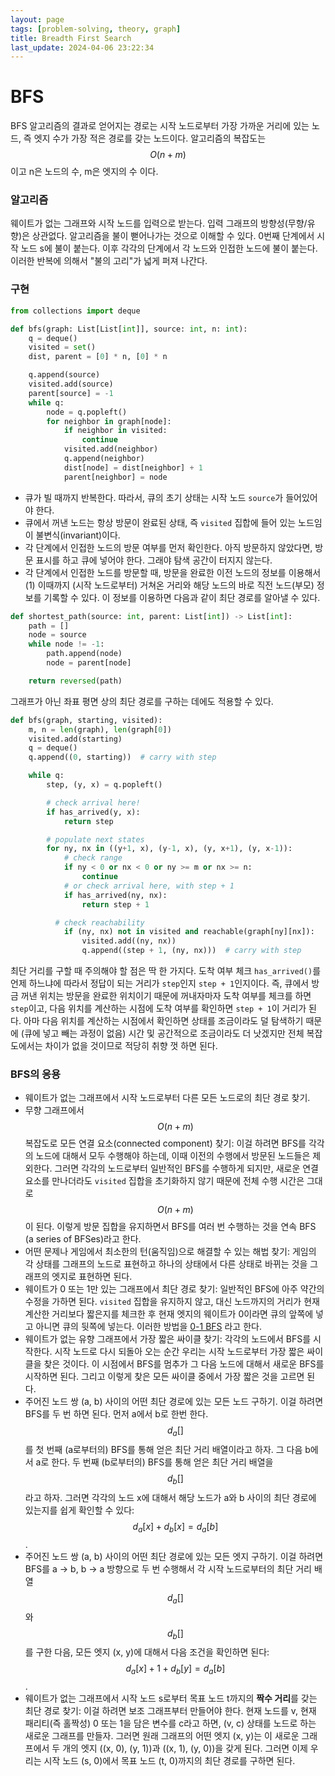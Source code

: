 ```yaml
---
layout: page
tags: [problem-solving, theory, graph]
title: Breadth First Search
last_update: 2024-04-06 23:22:34
---
```


# BFS
BFS 알고리즘의 결과로 얻어지는 경로는 시작 노드로부터 가장 가까운 거리에 있는 노드, 즉 엣지 수가 가장 적은 경로를 갖는 노드이다.
알고리즘의 복잡도는 $$O(n+m)$$ 이고 n은 노드의 수, m은 엣지의 수 이다.

### 알고리즘
웨이트가 없는 그래프와 시작 노드를 입력으로 받는다. 입력 그래프의 방향성(무향/유향)은 상관없다.
알고리즘을 불이 뻗어나가는 것으로 이해할 수 있다. 0번째 단계에서 시작 노드 s에 불이 붙는다. 이후 각각의 단계에서 각 노드와 인접한 노드에 불이 붙는다. 이러한 반복에 의해서 "불의 고리"가 넓게 퍼져 나간다.


### 구현
```python
from collections import deque

def bfs(graph: List[List[int]], source: int, n: int):
    q = deque()
    visited = set()
    dist, parent = [0] * n, [0] * n

    q.append(source)
    visited.add(source)
    parent[source] = -1
    while q:
        node = q.popleft()
        for neighbor in graph[node]:
            if neighbor in visited:
                continue
            visited.add(neighbor)
            q.append(neighbor)
            dist[node] = dist[neighbor] + 1
            parent[neighbor] = node

```

 - 큐가 빌 때까지 반복한다. 따라서, 큐의 초기 상태는 시작 노드 `source`가 들어있어야 한다.
 - 큐에서 꺼낸 노드는 항상 방문이 완료된 상태, 즉 `visited` 집합에 들어 있는 노드임이 불변식(invariant)이다.
 - 각 단계에서 인접한 노드의 방문 여부를 먼저 확인한다. 아직 방문하지 않았다면, 방문 표시를 하고 큐에 넣어야 한다. 그래야 탐색 공간이 터지지 않는다.
 - 각 단계에서 인접한 노드를 방문할 때, 방문을 완료한 이전 노드의 정보를 이용해서 (1) 이때까지 (시작 노드로부터) 거쳐온 거리와 해당 노드의 바로 직전 노드(부모) 정보를 기록할 수 있다. 이 정보를 이용하면 다음과 같이 최단 경로를 알아낼 수 있다.

```python
def shortest_path(source: int, parent: List[int]) -> List[int]:
    path = []
    node = source
    while node != -1:
        path.append(node)
        node = parent[node]

    return reversed(path)
```


그래프가 아닌 좌표 평면 상의 최단 경로를 구하는 데에도 적용할 수 있다.

```python
def bfs(graph, starting, visited):
    m, n = len(graph), len(graph[0])
    visited.add(starting)
    q = deque()
    q.append((0, starting))  # carry with step

    while q:
        step, (y, x) = q.popleft()

        # check arrival here!
        if has_arrived(y, x):
            return step

        # populate next states
        for ny, nx in ((y+1, x), (y-1, x), (y, x+1), (y, x-1)):
            # check range
            if ny < 0 or nx < 0 or ny >= m or nx >= n:
                continue
            # or check arrival here, with step + 1
            if has_arrived(ny, nx):
                return step + 1

          # check reachability
            if (ny, nx) not in visited and reachable(graph[ny][nx]):
                visited.add((ny, nx))
                q.append((step + 1, (ny, nx)))  # carry with step
```

최단 거리를 구할 때 주의해야 할 점은 딱 한 가지다. 도착 여부 체크 `has_arrived()`를 언제 하느냐에 따라서 정답이 되는 거리가 `step`인지 `step + 1`인지이다. 즉, 큐에서 방금 꺼낸 위치는 방문을 완료한 위치이기 때문에 꺼내자마자 도착 여부를 체크를 하면 `step`이고, 다음 위치를 계산하는 시점에 도착 여부를 확인하면 `step + 1`이 거리가 된다. 아마 다음 위치를 계산하는 시점에서 확인하면 상태를 조금이라도 덜 탐색하기 때문에 (큐에 넣고 빼는 과정이 없음) 시간 및 공간적으로 조금이라도 더 낫겠지만 전체 복잡도에서는 차이가 없을 것이므로 적당히 취향 껏 하면 된다.


### BFS의 응용
 * 웨이트가 없는 그래프에서 시작 노드로부터 다른 모든 노드로의 최단 경로 찾기.
 * 무향 그래프에서 $$O(n+m)$$ 복잡도로 모든 연결 요소(connected component) 찾기: 이걸 하려면 BFS를 각각의 노드에 대해서 모두 수행해야 하는데, 이때 이전의 수행에서 방문된 노드들은 제외한다. 그러면 각각의 노드로부터 일반적인 BFS를 수행하게 되지만, 새로운 연결 요소를 만나더라도 `visited` 집합을 초기화하지 않기 때문에 전체 수행 시간은 그대로 $$O(n+m)$$이 된다. 이렇게 방문 집합을 유지하면서 BFS를 여러 번 수행하는 것을 연속 BFS (a series of BFSes)라고 한다.
 * 어떤 문제나 게임에서 최소한의 턴(움직임)으로 해결할 수 있는 해법 찾기: 게임의 각 상태를 그래프의 노드로 표현하고 하나의 상태에서 다른 상태로 바뀌는 것을 그래프의 엣지로 표현하면 된다.
 * 웨이트가 0 또는 1만 있는 그래프에서 최단 경로 찾기: 일반적인 BFS에 아주 약간의 수정을 가하면 된다. `visited` 집합을 유지하지 않고, 대신 노드까지의 거리가 현재 계산한 거리보다 짧은지를 체크한 후 현재 엣지의 웨이트가 0이라면 큐의 앞쪽에 넣고 아니면 큐의 뒷쪽에 넣는다. 이러한 방법을 [0-1 BFS](0-1-bfs) 라고 한다.
 * 웨이트가 없는 유향 그래프에서 가장 짧은 싸이클 찾기: 각각의 노드에서 BFS를 시작한다. 시작 노드로 다시 되돌아 오는 순간 우리는 시작 노드로부터 가장 짧은 싸이클을 찾은 것이다. 이 시점에서 BFS를 멈추가 그 다음 노드에 대해서 새로운 BFS를 시작하면 된다. 그리고 이렇게 찾은 모든 싸이클 중에서 가장 짧은 것을 고르면 된다.
 * 주어진 노드 쌍 (a, b) 사이의 어떤 최단 경로에 있는 모든 노드 구하기. 이걸 하려면 BFS를 두 번 하면 된다. 먼저 a에서 b로 한번 한다. $$d_{a}[]$$를 첫 번째 (a로부터의) BFS를 통해 얻은 최단 거리 배열이라고 하자. 그 다음 b에서 a로 한다. 두 번째 (b로부터의) BFS를 통해 얻은 최단 거리 배열을 $$d_{b}[]$$라고 하자. 그러면 각각의 노드 x에 대해서 해당 노드가 a와 b 사이의 최단 경로에 있는지를 쉽게 확인할 수 있다: $$d_{a}[x] + d_{b}[x] = d_{a}[b]$$.
 * 주어진 노드 쌍 (a, b) 사이의 어떤 최단 경로에 있는 모든 엣지 구하기. 이걸 하려면 BFS를 a -> b, b -> a 방향으로 두 번 수행해서 각 시작 노드로부터의 최단 거리 배열 $$d_{a}[]$$와 $$d_{b}[]$$를 구한 다음, 모든 엣지 (x, y)에 대해서 다음 조건을 확인하면 된다: $$d_{a}[x] + 1 + d_{b}[y] = d_{a}[b]$$.
 * 웨이트가 없는 그래프에서 시작 노드 s로부터 목표 노드 t까지의 **짝수 거리**를 갖는 최단 경로 찾기: 이걸 하려면 보조 그래프부터 만들어야 한다. 현재 노드를 v, 현재 패리티(즉 홀짝성) 0 또는 1을 담은 변수를 c라고 하면, (v, c) 상태를 노드로 하는 새로운 그래프를 만들자. 그러면 원래 그래프의 어떤 엣지 (x, y)는 이 새로운 그래프에서 두 개의 엣지 ((x, 0), (y, 1))과 ((x, 1), (y, 0))을 갖게 된다. 그러면 이제 우리는 시작 노드 (s, 0)에서 목표 노드 (t, 0)까지의 최단 경로를 구하면 된다.

